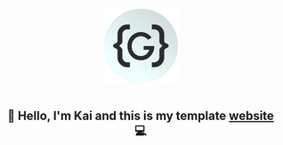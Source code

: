 <div id="top"></div>
<div align="center">
  <a href="https://github.com/Gazentia/frontend-webpack-boilerplate">
<img src="./src/assets/images/favicon.png" align="center"/>
  </a>
  <br/>
  <br/>
</div>

<!-- ABOUT THE PROJECT -->

<h2 align="center">👋 Hello, I'm Kai and this is my template <a href="https://gazentia.dev">website </a>💻</h2>
